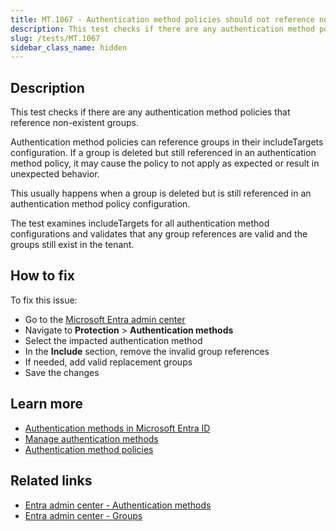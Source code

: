 ```yaml
---
title: MT.1067 - Authentication method policies should not reference non-existent groups.
description: This test checks if there are any authentication method policies that reference non-existent groups.
slug: /tests/MT.1067
sidebar_class_name: hidden
---
```


## Description

This test checks if there are any authentication method policies that reference non-existent groups.

Authentication method policies can reference groups in their includeTargets configuration. If a group is deleted but still referenced in an authentication method policy, it may cause the policy to not apply as expected or result in unexpected behavior.

This usually happens when a group is deleted but is still referenced in an authentication method policy configuration.

The test examines includeTargets for all authentication method configurations and validates that any group references are valid and the groups still exist in the tenant.

## How to fix

To fix this issue:

- Go to the [Microsoft Entra admin center](https://entra.microsoft.com)
- Navigate to **Protection** > **Authentication methods**
- Select the impacted authentication method
- In the **Include** section, remove the invalid group references
- If needed, add valid replacement groups
- Save the changes

## Learn more

- [Authentication methods in Microsoft Entra ID](https://learn.microsoft.com/entra/identity/authentication/concept-authentication-methods)
- [Manage authentication methods](https://learn.microsoft.com/entra/identity/authentication/concept-authentication-methods-manage)
- [Authentication method policies](https://learn.microsoft.com/entra/identity/authentication/concept-authentication-methods-activities)

## Related links

- [Entra admin center - Authentication methods](https://entra.microsoft.com/#view/Microsoft_AAD_IAM/AuthenticationMethodsMenuBlade/~/AdminAuthMethods/fromNav/Identity)
- [Entra admin center - Groups](https://entra.microsoft.com/#view/Microsoft_AAD_IAM/GroupsManagementMenuBlade/~/AllGroups/menuId/AllGroups)
